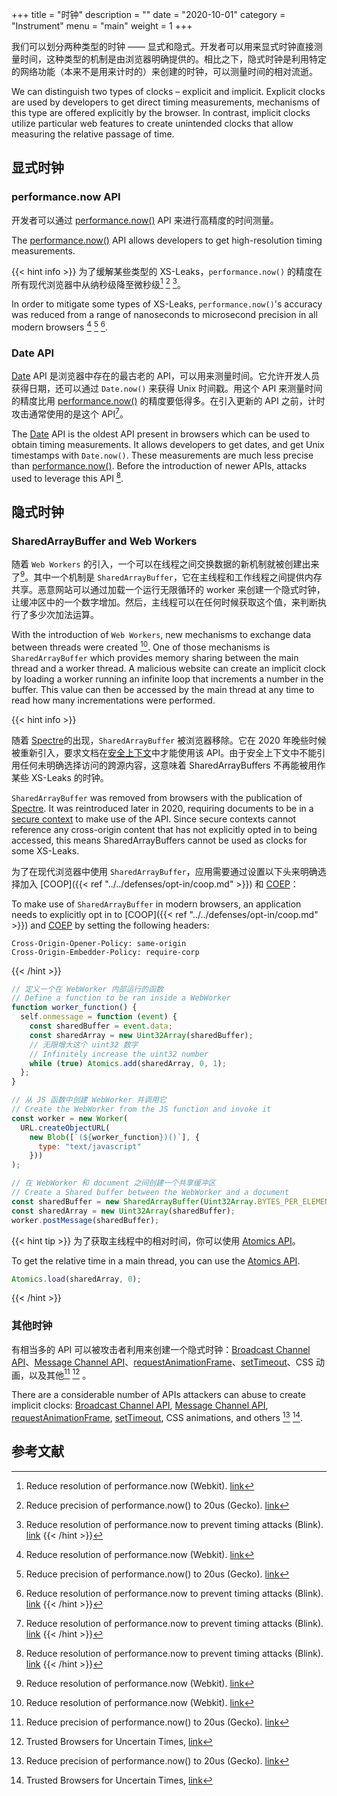 +++
title = "时钟"
description = ""
date = "2020-10-01"
category = "Instrument"
menu = "main"
weight = 1
+++

我们可以划分两种类型的时钟 —— 显式和隐式。开发者可以用来显式时钟直接测量时间，这种类型的机制是由浏览器明确提供的。相比之下，隐式时钟是利用特定的网络功能（本来不是用来计时的）来创建的时钟，可以测量时间的相对流逝。

We can distinguish two types of clocks – explicit and implicit. Explicit clocks are used by developers to get direct timing measurements, mechanisms of this type are offered explicitly by the browser. In contrast, implicit clocks utilize particular web features to create unintended clocks that allow measuring the relative passage of time.


## 显式时钟

### performance.now API
开发者可以通过 [performance.now()](https://developer.mozilla.org/en-US/docs/Web/API/Performance/now) API 来进行高精度的时间测量。

The [performance.now()](https://developer.mozilla.org/en-US/docs/Web/API/Performance/now) API allows developers to get high-resolution timing measurements.

{{< hint info >}}
为了缓解某些类型的 XS-Leaks，`performance.now()` 的精度在所有现代浏览器中从纳秒级降至微秒级[^1] [^2] [^3]。

In order to mitigate some types of XS-Leaks, `performance.now()`'s accuracy was reduced from a range of nanoseconds to microsecond precision in all modern browsers [^1] [^2] [^3].
<!-- TODO: "to mitigate some" means Size XS-Leaks that were fixed -->

[^1]: Reduce resolution of performance.now (Webkit). [link](https://bugs.webkit.org/show_bug.cgi?id=146531)
[^2]: Reduce precision of performance.now() to 20us (Gecko). [link](https://bugzilla.mozilla.org/show_bug.cgi?id=1427870)
[^3]: Reduce resolution of performance.now to prevent timing attacks (Blink). [link](https://bugs.chromium.org/p/chromium/issues/detail?id=506723)
{{< /hint >}}

### Date API
[Date](https://developer.mozilla.org/en-US/docs/Web/JavaScript/Reference/Global_Objects/Date) API 是浏览器中存在的最古老的 API，可以用来测量时间。它允许开发人员获得日期，还可以通过 `Date.now()` 来获得 Unix 时间戳。用这个 API 来测量时间的精度比用 [performance.now()](https://developer.mozilla.org/en-US/docs/Web/API/Performance/now) 的精度要低得多。在引入更新的 API 之前，计时攻击通常使用的是这个 API[^3]。

The [Date](https://developer.mozilla.org/en-US/docs/Web/JavaScript/Reference/Global_Objects/Date) API is the oldest API present in browsers which can be used to obtain timing measurements. It allows developers to get dates, and get Unix timestamps with `Date.now()`. These measurements are much less precise than [performance.now()](https://developer.mozilla.org/en-US/docs/Web/API/Performance/now). Before the introduction of newer APIs, attacks used to leverage this API [^3].

## 隐式时钟

### SharedArrayBuffer and Web Workers
随着 `Web Workers` 的引入，一个可以在线程之间交换数据的新机制就被创建出来了[^1]。其中一个机制是 `SharedArrayBuffer`，它在主线程和工作线程之间提供内存共享。恶意网站可以通过加载一个运行无限循环的 worker 来创建一个隐式时钟，让缓冲区中的一个数字增加。然后，主线程可以在任何时候获取这个值，来判断执行了多少次加法运算。

With the introduction of `Web Workers`, new mechanisms to exchange data between threads were created [^1]. One of those mechanisms is `SharedArrayBuffer` which provides memory sharing between the main thread and a worker thread. A malicious website can create an implicit clock by loading a worker running an infinite loop that increments a number in the buffer. This value can then be accessed by the main thread at any time to read how many incrementations were performed.

{{< hint info >}}

随着 [Spectre](https://spectreattack.com/)的出现，`SharedArrayBuffer` 被浏览器移除。它在 2020 年晚些时候被重新引入，要求文档在[安全上下文](https://developer.mozilla.org/en-US/docs/Web/JavaScript/Reference/Global_Objects/SharedArrayBuffer)中才能使用该 API。由于安全上下文中不能引用任何未明确选择访问的跨源内容，这意味着 SharedArrayBuffers 不再能被用作某些 XS-Leaks 的时钟。

`SharedArrayBuffer` was removed from browsers with the publication of [Spectre](https://spectreattack.com/). It was reintroduced later in 2020, requiring documents to be in a [secure context](https://developer.mozilla.org/en-US/docs/Web/JavaScript/Reference/Global_Objects/SharedArrayBuffer) to make use of the API. Since secure contexts cannot reference any cross-origin content that has not explicitly opted in to being accessed, this means SharedArrayBuffers cannot be used as clocks for some XS-Leaks.

为了在现代浏览器中使用 `SharedArrayBuffer`，应用需要通过设置以下头来明确选择加入 [COOP]({{< ref "../../defenses/opt-in/coop.md" >}}) 和 [COEP](https://web.dev/coop-coep/)：

To make use of `SharedArrayBuffer` in modern browsers, an application needs to explicitly opt in to [COOP]({{< ref "../../defenses/opt-in/coop.md" >}}) and [COEP](https://web.dev/coop-coep/) by setting the following headers:

```http
Cross-Origin-Opener-Policy: same-origin
Cross-Origin-Embedder-Policy: require-corp
```
{{< /hint >}}


```javascript
// 定义一个在 WebWorker 内部运行的函数
// Define a function to be ran inside a WebWorker
function worker_function() {
  self.onmessage = function (event) {
    const sharedBuffer = event.data;
    const sharedArray = new Uint32Array(sharedBuffer);
    // 无限增大这个 uint32 数字
    // Infinitely increase the uint32 number
    while (true) Atomics.add(sharedArray, 0, 1);
  };
}

// 从 JS 函数中创建 WebWorker 并调用它
// Create the WebWorker from the JS function and invoke it
const worker = new Worker(
  URL.createObjectURL(
    new Blob([`(${worker_function})()`], {
      type: "text/javascript"
    }))
);

// 在 WebWorker 和 document 之间创建一个共享缓冲区
// Create a Shared buffer between the WebWorker and a document
const sharedBuffer = new SharedArrayBuffer(Uint32Array.BYTES_PER_ELEMENT);
const sharedArray = new Uint32Array(sharedBuffer);
worker.postMessage(sharedBuffer);
```

{{< hint tip >}}
为了获取主线程中的相对时间，你可以使用 [Atomics API](https://developer.mozilla.org/en-US/docs/Web/JavaScript/Reference/Global_Objects/Atomics)。

To get the relative time in a main thread, you can use the [Atomics API](https://developer.mozilla.org/en-US/docs/Web/JavaScript/Reference/Global_Objects/Atomics).

```javascript
Atomics.load(sharedArray, 0);
```

{{< /hint >}}


### 其他时钟
有相当多的 API 可以被攻击者利用来创建一个隐式时钟：[Broadcast Channel API](https://developer.mozilla.org/en-US/docs/Web/API/Broadcast_Channel_API)、[Message Channel API](https://developer.mozilla.org/en-US/docs/Web/API/MessageChannel)、[requestAnimationFrame](https://developer.mozilla.org/en-US/docs/Web/API/window/requestAnimationFrame)、[setTimeout](https://developer.mozilla.org/en-US/docs/Web/API/WindowOrWorkerGlobalScope/setTimeout)、CSS 动画，以及其他[^2] [^4] 。

There are a considerable number of APIs attackers can abuse to create implicit clocks: [Broadcast Channel API](https://developer.mozilla.org/en-US/docs/Web/API/Broadcast_Channel_API), [Message Channel API](https://developer.mozilla.org/en-US/docs/Web/API/MessageChannel), [requestAnimationFrame](https://developer.mozilla.org/en-US/docs/Web/API/window/requestAnimationFrame), [setTimeout](https://developer.mozilla.org/en-US/docs/Web/API/WindowOrWorkerGlobalScope/setTimeout), CSS animations, and others [^2] [^4].

## 参考文献

[^1]: Shared memory: Side-channel information leaks, [link](https://github.com/tc39/ecmascript_sharedmem/blob/master/issues/TimingAttack.md)
[^2]: Fantastic Timers and Where to Find Them: High-Resolution Microarchitectural Attacks in JavaScript, [link](https://gruss.cc/files/fantastictimers.pdf)
[^3]: Exposing Private Information by Timing Web Applications, [link](http://crypto.stanford.edu/~dabo/papers/webtiming.pdf)
[^4]: Trusted Browsers for Uncertain Times, [link](https://www.usenix.org/system/files/conference/usenixsecurity16/sec16_paper_kohlbrenner.pdf)
